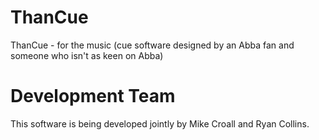 # ThanCue
ThanCue - for the music (cue software designed by an Abba fan and someone who isn't as keen on Abba)


# Development Team
This software is being developed jointly by Mike Croall and Ryan Collins.
